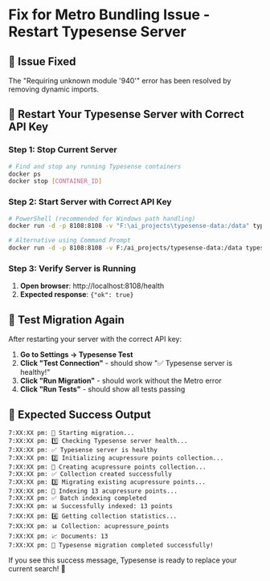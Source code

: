 # Fix for Metro Bundling Issue - Restart Typesense Server

## 🚨 **Issue Fixed**
The "Requiring unknown module '940'" error has been resolved by removing dynamic imports.

## 🔧 **Restart Your Typesense Server with Correct API Key**

### **Step 1: Stop Current Server**
```bash
# Find and stop any running Typesense containers
docker ps
docker stop [CONTAINER_ID]
```

### **Step 2: Start Server with Correct API Key**
```bash
# PowerShell (recommended for Windows path handling)
docker run -d -p 8108:8108 -v "F:\ai_projects\typesense-data:/data" typesense/typesense:26.0 --data-dir /data --api-key=uPgH34r# --enable-cors

# Alternative using Command Prompt
docker run -d -p 8108:8108 -v F:/ai_projects/typesense-data:/data typesense/typesense:26.0 --data-dir /data --api-key=uPgH34r# --enable-cors
```

### **Step 3: Verify Server is Running**
1. **Open browser**: http://localhost:8108/health
2. **Expected response**: `{"ok": true}`

## 🧪 **Test Migration Again**

After restarting your server with the correct API key:

1. **Go to Settings → Typesense Test**
2. **Click "Test Connection"** - should show "✅ Typesense server is healthy!"
3. **Click "Run Migration"** - should work without the Metro error
4. **Click "Run Tests"** - should show all tests passing

## 🎯 **Expected Success Output**

```
7:XX:XX pm: 🚀 Starting migration...
7:XX:XX pm: 1️⃣ Checking Typesense server health...
7:XX:XX pm: ✅ Typesense server is healthy
7:XX:XX pm: 2️⃣ Initializing acupressure points collection...
7:XX:XX pm: 📝 Creating acupressure points collection...
7:XX:XX pm: ✅ Collection created successfully
7:XX:XX pm: 3️⃣ Migrating existing acupressure points...
7:XX:XX pm: 📝 Indexing 13 acupressure points...
7:XX:XX pm: ✅ Batch indexing completed
7:XX:XX pm: 📊 Successfully indexed: 13 points
7:XX:XX pm: 4️⃣ Getting collection statistics...
7:XX:XX pm: 📊 Collection: acupressure_points
7:XX:XX pm: 📈 Documents: 13
7:XX:XX pm: 🎉 Typesense migration completed successfully!
```

If you see this success message, Typesense is ready to replace your current search! 🚀